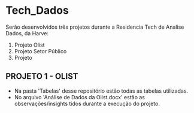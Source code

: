 # Tech_Dados
Serão desenvolvidos três projetos durante a Residencia Tech de Analise Dados, da Harve:
1. Projeto Olist
2. Projeto Setor Público
3. Projeto

## PROJETO 1 - OLIST

* Na pasta 'Tabelas' desse repositório estão todas as tabelas utilizadas.
* No arquivo 'Análise de Dados da Olist.docx' estão as observações/insights tidos durante a execução do projeto.
